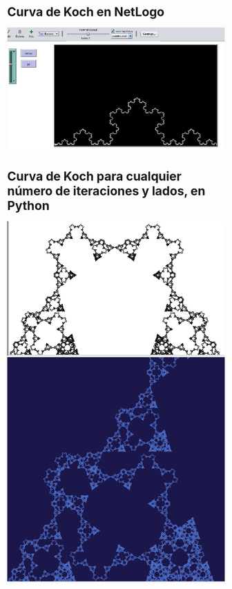 # Curva de Koch en NetLogo

<img src="koch.png">


# Curva de Koch para cualquier número de iteraciones y lados, en Python

<img src="pentakoch.png">
<img src="pentakoch1.png">
